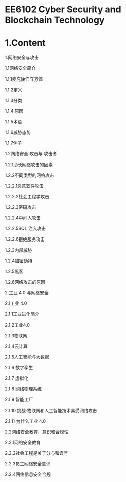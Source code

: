 # EE6102 Cyber Security and Blockchain Technology
# 1.Content

1.网络安全与攻击

1.1网络安全简介

1.1.1麦克康伯立方体

1.1.2定义

1.1.3分类

1.1.4.原因

1.1.5术语

1.1.6威胁态势

1.1.7例子

1.2网络安全 攻击与 攻击者

1.2.1助长网络攻击的因素

1.2.2不同类型的网络攻击

1.2.2.1恶意软件攻击

1.2.2.2社会工程学攻击

1.2.2.3密码攻击

1.2.2.4中间人攻击

1.2.2.5SQL 注入攻击

1.2.2.6拒绝服务攻击

1.2.3内部威胁

1.2.4加密劫持

1.2.5黑客

1.2.6网络攻击的原因



2.工业 4.0 与网络安全

2.1工业 4.0

2.1.1工业进化简介

2.1.2工业4.0

2.1.3物联网

2.1.4云计算

2.1.5人工智能与大数据

2.1.6 数字孪生

2.1.7 虚拟化

2.1.8 网络物理系统

2.1.9 智能工厂

2.1.10 挑战:物联网和人工智能技术易受网络攻击

2.1.11 为什么工业 4.0



2.2网络安全教育、意识和合规性

2.2.1网络安全教育

2.2.2社会工程是关于分心和误号

2.2.3员工网络安全意识

2.2.4网络信息安全合规

